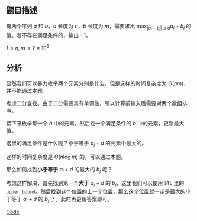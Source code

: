 ## 题目描述

有两个序列 $a$ 和 $b$，$a$ 长度为 $n$，$b$ 长度为 $m$，需要求出 $\max_{\left| a_i - b_j\right| \le d} a_i + b_j$ 的值。若不存在满足条件的，输出 $-1$。

$1 \le n, m \le 2 \times 10^5$

## 分析

显然我们可以暴力枚举两个元素分别是什么，但是这样的时间复杂度为 $\Theta(nm)$，并不能通过本题。

考虑二分查找。由于二分需要具有单调性，所以计算前输入后需要对两个数组排序。

接下来枚举每一个 $a$ 中的元素，然后找一个满足条件的 $b$ 中的元素，更新最大值。

这里的满足条件是什么呢？小于等于 $a_i + d$ 的元素中最大的。 

这样的时间复杂度是 $\Theta(n \log m)$ 的，可以通过本题。

那么如何找到**小于等于** $a_i + d$ 的最大的 $b_j$ 呢？

考虑这样解决，首先找到第一个**大于** $a_i + d$  的 $b_j$，这里我们可以使用 `STL` 里的 `upper_bound`。然后找到这个位置的上一个位置，那么这个位置就一定是最大的小于等于 $a_i + d$ 的 $b_j$ 了。此时再更新答案即可。

[Code](https://atcoder.jp/contests/abc302/submissions/41581445)